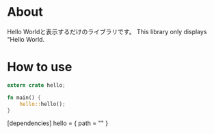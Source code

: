 # About

Hello Worldと表示するだけのライブラリです。
This library only displays "Hello World.

# How to use


```main.rs
extern crate hello;

fn main() {
    hello::hello();
}
```


[dependencies]
hello = { path = "" }
